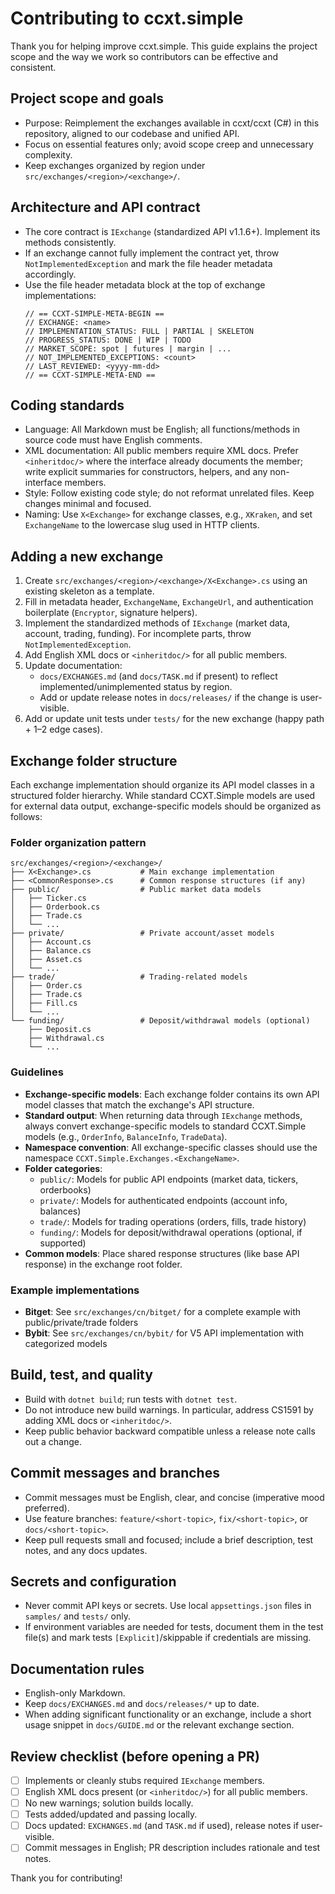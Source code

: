 # Contributing to ccxt.simple

Thank you for helping improve ccxt.simple. This guide explains the project scope and the way we work so contributors can be effective and consistent.

## Project scope and goals

- Purpose: Reimplement the exchanges available in ccxt/ccxt (C#) in this repository, aligned to our codebase and unified API.
- Focus on essential features only; avoid scope creep and unnecessary complexity.
- Keep exchanges organized by region under `src/exchanges/<region>/<exchange>/`.

## Architecture and API contract

- The core contract is `IExchange` (standardized API v1.1.6+). Implement its methods consistently.
- If an exchange cannot fully implement the contract yet, throw `NotImplementedException` and mark the file header metadata accordingly.
- Use the file header metadata block at the top of exchange implementations:
  ```
  // == CCXT-SIMPLE-META-BEGIN ==
  // EXCHANGE: <name>
  // IMPLEMENTATION_STATUS: FULL | PARTIAL | SKELETON
  // PROGRESS_STATUS: DONE | WIP | TODO
  // MARKET_SCOPE: spot | futures | margin | ...
  // NOT_IMPLEMENTED_EXCEPTIONS: <count>
  // LAST_REVIEWED: <yyyy-mm-dd>
  // == CCXT-SIMPLE-META-END ==
  ```

## Coding standards

- Language: All Markdown must be English; all functions/methods in source code must have English comments.
- XML documentation: All public members require XML docs. Prefer `<inheritdoc/>` where the interface already documents the member; write explicit summaries for constructors, helpers, and any non-interface members.
- Style: Follow existing code style; do not reformat unrelated files. Keep changes minimal and focused.
- Naming: Use `X<Exchange>` for exchange classes, e.g., `XKraken`, and set `ExchangeName` to the lowercase slug used in HTTP clients.

## Adding a new exchange

1. Create `src/exchanges/<region>/<exchange>/X<Exchange>.cs` using an existing skeleton as a template.
2. Fill in metadata header, `ExchangeName`, `ExchangeUrl`, and authentication boilerplate (`Encryptor`, signature helpers).
3. Implement the standardized methods of `IExchange` (market data, account, trading, funding). For incomplete parts, throw `NotImplementedException`.
4. Add English XML docs or `<inheritdoc/>` for all public members.
5. Update documentation:
   - `docs/EXCHANGES.md` (and `docs/TASK.md` if present) to reflect implemented/unimplemented status by region.
   - Add or update release notes in `docs/releases/` if the change is user-visible.
6. Add or update unit tests under `tests/` for the new exchange (happy path + 1–2 edge cases).

## Exchange folder structure

Each exchange implementation should organize its API model classes in a structured folder hierarchy. While standard CCXT.Simple models are used for external data output, exchange-specific models should be organized as follows:

### Folder organization pattern

```
src/exchanges/<region>/<exchange>/
├── X<Exchange>.cs           # Main exchange implementation
├── <CommonResponse>.cs      # Common response structures (if any)
├── public/                  # Public market data models
│   ├── Ticker.cs
│   ├── Orderbook.cs
│   ├── Trade.cs
│   └── ...
├── private/                 # Private account/asset models
│   ├── Account.cs
│   ├── Balance.cs
│   ├── Asset.cs
│   └── ...
├── trade/                   # Trading-related models
│   ├── Order.cs
│   ├── Trade.cs
│   ├── Fill.cs
│   └── ...
└── funding/                 # Deposit/withdrawal models (optional)
    ├── Deposit.cs
    ├── Withdrawal.cs
    └── ...
```

### Guidelines

- **Exchange-specific models**: Each exchange folder contains its own API model classes that match the exchange's API structure.
- **Standard output**: When returning data through `IExchange` methods, always convert exchange-specific models to standard CCXT.Simple models (e.g., `OrderInfo`, `BalanceInfo`, `TradeData`).
- **Namespace convention**: All exchange-specific classes should use the namespace `CCXT.Simple.Exchanges.<ExchangeName>`.
- **Folder categories**:
  - `public/`: Models for public API endpoints (market data, tickers, orderbooks)
  - `private/`: Models for authenticated endpoints (account info, balances)
  - `trade/`: Models for trading operations (orders, fills, trade history)
  - `funding/`: Models for deposit/withdrawal operations (optional, if supported)
- **Common models**: Place shared response structures (like base API response) in the exchange root folder.

### Example implementations

- **Bitget**: See `src/exchanges/cn/bitget/` for a complete example with public/private/trade folders
- **Bybit**: See `src/exchanges/cn/bybit/` for V5 API implementation with categorized models

## Build, test, and quality

- Build with `dotnet build`; run tests with `dotnet test`.
- Do not introduce new build warnings. In particular, address CS1591 by adding XML docs or `<inheritdoc/>`.
- Keep public behavior backward compatible unless a release note calls out a change.

## Commit messages and branches

- Commit messages must be English, clear, and concise (imperative mood preferred).
- Use feature branches: `feature/<short-topic>`, `fix/<short-topic>`, or `docs/<short-topic>`.
- Keep pull requests small and focused; include a brief description, test notes, and any docs updates.

## Secrets and configuration

- Never commit API keys or secrets. Use local `appsettings.json` files in `samples/` and `tests/` only.
- If environment variables are needed for tests, document them in the test file(s) and mark tests `[Explicit]`/skippable if credentials are missing.

## Documentation rules

- English-only Markdown.
- Keep `docs/EXCHANGES.md` and `docs/releases/*` up to date.
- When adding significant functionality or an exchange, include a short usage snippet in `docs/GUIDE.md` or the relevant exchange section.

## Review checklist (before opening a PR)

- [ ] Implements or cleanly stubs required `IExchange` members.
- [ ] English XML docs present (or `<inheritdoc/>`) for all public members.
- [ ] No new warnings; solution builds locally.
- [ ] Tests added/updated and passing locally.
- [ ] Docs updated: `EXCHANGES.md` (and `TASK.md` if used), release notes if user-visible.
- [ ] Commit messages in English; PR description includes rationale and test notes.

Thank you for contributing!
